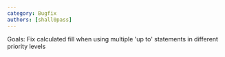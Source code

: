 ```yaml
---
category: Bugfix
authors: [shall0pass]
---
```


Goals:  Fix calculated fill when using multiple 'up to' statements in different priority levels